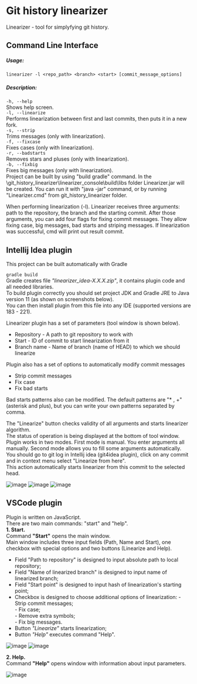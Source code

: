 # Git history linearizer
Linearizer - tool for simplyfying git history.  

## Command Line Interface
##### Usage:
`linearizer -l <repo_path> <branch> <start> [commit_message_options]`
##### Description:
`-h, --help`  
Shows help screen.  
`-l, --linearize`  
Performs linearization between first and last commits, then puts it in a new fork.   
`-s, --strip`  
 Trims messages (only with linearization).  
`-f, --fixcase`  
 Fixes cases (only with linearization).  
`-r, --badstarts`  
 Removes stars and pluses (only with linearization).  
 `-b, --fixbig`  
 Fixes big messages (only with linearization).  
Project can be built by using "build gradle" command. In the \git_history_linearizer\linearizer_console\build\libs folder Linearizer.jar will be created. You can run it with "java -jar" command, or by running "Linearizer.cmd" from git_history_linearizer folder.  

When performing linearization (-l). Linearizer receives three arguments: path to the repository, the branch and the starting commit. After those arguments, you can add four flags for fixing commit messages. They allow fixing case, big messages, bad starts and striping messages. If linearization was successful, cmd will print out result commit.  

## Intellij Idea plugin
This project can be built automatically with Gradle  

`gradle build`  
Gradle creates file *"linearizer_idea-X.X.X.zip"*, it contains plugin code and all needed libraries.  
To build plugin correctly you should set project JDK and Gradle JRE to Java version 11 (as shown on screenshots below).  
You can then install plugin from this file into any IDE (supported versions are 183 - 221).  

Linearizer plugin has a set of parameters (tool window is shown below).  
* Repository - A path to git repository to work with
*	Start - ID of commit to start linearization from it
*	Branch name - Name of branch (name of HEAD) to which we should linearize   

Plugin also has a set of options to automatically modify commit messages
*	Strip commit messages
*	Fix case
*	Fix bad starts  

Bad starts patterns also can be modified. The default patterns are "* , +" (asterisk and plus), but you can write your own patterns separated by comma.  

The "Linearize" button checks validity of all arguments and starts linearizer algorithm.  
The status of operation is being displayed at the bottom of tool window.  
Plugin works in two modes. First mode is manual. You enter arguments all manually.
Second mode allows you to fill some arguments automatically. You should go to git log in Intellij idea (git4idea plugin), click on any commit and in context menu select "Linearize from here".  
This action automatically starts linearizer from this commit to the selected head.  

![image](https://user-images.githubusercontent.com/79219538/124463154-237d0f80-dd9b-11eb-9841-8947d6c52eca.png)
![image](https://user-images.githubusercontent.com/79219538/124463671-e6654d00-dd9b-11eb-9eb4-8c439f65bb3e.png)
![image](https://user-images.githubusercontent.com/79219538/124463688-eb2a0100-dd9b-11eb-9644-1d88aa52b4c5.png)

## VSCode plugin  

Plugin is written on JavaScript.  
There are two main commands: "start" and "help".  
**1. Start.**  
 Command **"Start"** opens the main window.  
Main window includes three input fields (Path, Name and Start), one checkbox with special options and two buttons (Linearize and Help).
* Field "Path to repository" is designed to input absolute path to local repository;
* Field "Name of linearized branch" is designed to input name of linearized branch;
* Field "Start point" is designed to input hash of linearization's starting point;
* Checkbox is designed to choose additional options of linearization:
		 - Strip commit messages;  
		 - Fix case;  
		 - Remove extra symbols;  
		 - Fix big messages.  
* Button *"Linearize"* starts linearization;
* Button *"Help"* executes command "Help".  
 
![image](https://user-images.githubusercontent.com/79219538/124465177-c33b9d00-dd9d-11eb-9fc8-a62593f6c195.png)
![image](https://user-images.githubusercontent.com/79219538/124465194-c9317e00-dd9d-11eb-93d7-8f97335afa16.png)  

**2. Help.**  
 Command **"Help"** opens window with information about input parameters.  
 
![image](https://user-images.githubusercontent.com/79219538/124465355-fda53a00-dd9d-11eb-892b-f0815ef1382b.png)


